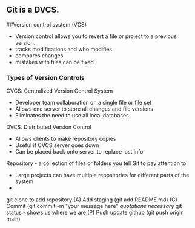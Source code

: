## Git is a DVCS. 




##Version control system (VCS)
 - Version control allows you to revert a file or project to a previous version.
 - tracks modifications and who modifies
 - compares changes
 - mistakes with files can be fixed
 
### Types of Version Controls
 CVCS: Centralized Version Control System
  - Developer team collaboration on a single file or file set
  - Allows one server to store all changes and file versions
  - Eliminates the need to use all local databases
 
 DVCS: Distributed Version Control
  - Allows clients to make repository copies
  - Useful if CVCS server goes down
  - Can be placed back onto server to replace lost info
 
 

Repository - a collection of files or folders you tell Git to pay attention to 
  * Large projects can have multiple repositories for different parts of the system
  *


git clone to add repository
(A) Add staging (git add README.md)
(C) Commit (git commit -m "your message here" *quotations necessary*
git status - shows us where we are
(P) Push  update github (git push origin main)

